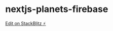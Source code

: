 # nextjs-planets-firebase

[Edit on StackBlitz ⚡️](https://stackblitz.com/edit/nextjs-planets-firebase)